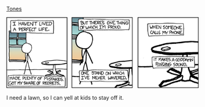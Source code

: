 [Tones](https://xkcd.com/479)

![Tones](./random_comic.png)

I need a lawn, so I can yell at kids to stay off it.

